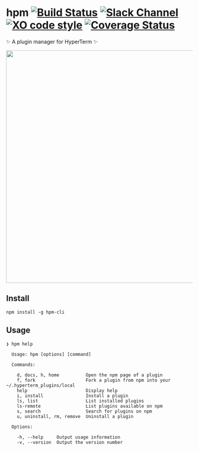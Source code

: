 # hpm [![Build Status](https://travis-ci.org/zeit/hpm.svg?branch=master)](https://travis-ci.org/matheuss/hpm) [![Slack Channel](https://zeit-slackin.now.sh/badge.svg)](https://zeit.chat/) [![XO code style](https://img.shields.io/badge/code_style-XO-5ed9c7.svg)](https://github.com/sindresorhus/xo) [![Coverage Status](https://coveralls.io/repos/github/matheuss/hpm/badge.svg?branch=master)](https://coveralls.io/github/matheuss/hpm?branch=master)


✨ A plugin manager for HyperTerm ✨

<img src="https://raw.githubusercontent.com/matheuss/hpm/master/screenshot.gif?v=2" width="629">

## Install

```
npm install -g hpm-cli
```

## Usage

```
❯ hpm help

  Usage: hpm [options] [command]

  Commands:

    d, docs, h, home          Open the npm page of a plugin
    f, fork                   Fork a plugin from npm into your ~/.hyperterm_plugins/local
    help                      Display help
    i, install                Install a plugin
    ls, list                  List installed plugins
    ls-remote                 List plugins available on npm
    s, search                 Search for plugins on npm
    u, uninstall, rm, remove  Uninstall a plugin

  Options:

    -h, --help     Output usage information
    -v, --version  Output the version number
```
